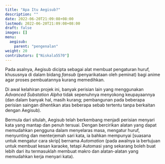 ```yaml
---
title: "Apa Itu Aegisub?"
description: ""
date: 2022-06-20T21:09:08+08:00
lastmod: 2022-06-20T21:09:08+08:00
draft: false
images: []
menu:
  aegisub:
    parent: "pengenalan"
weight: 20
contributors: ["Niskala5570"]
---
```


Pada asalnya, Aegisub dicipta sebagai alat membuat pengaturan huruf, khususnya di dalam bidang *fansub* (penyarikataan oleh peminat) bagi anime agar proses pembuatannya kurang memedihkan.

Di awal kelahiran projek ini, banyak perisian lain yang menggunakan *Advanced Substation Alpha* tidak sepenuhnya menyokong keupayaannya (dan dalam banyak hal, masih kurang; pembangunan pada beberapa perisian saingan dihentikan atas beberapa sebab tertentu tanpa berkaitan dengan Aegisub).

Bermula dari situlah, Aegisub telah berkembang menjadi perisian menyari kata yang mantap dan penuh tersuai. Dengan bercirikan alatan yang dapat memudahkan pengguna dalam menyelaras masa, mengatur huruf, menyunting dan menterjemah sari kata, ia bahkan mempunyai [suasana untuk mengatur cara skrip] bernama *Automation* (pada awalnya ia bertujuan untuk membuat kesan karaoke, tetapi Automasi yang sekarang boleh buat lebih dari itu termasuklah membuat makro dan alatan-alatan yang memudahkan kerja menyari kata).
